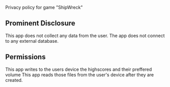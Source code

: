Privacy policy for game "ShipWreck"

## Prominent Disclosure ##
This app does not collect any data from the user.
The app does not connect to any external database.

## Permissions ##
This app writes to the users device the highscores and their preffered volume
This app reads those files from the user's device after they are created.
